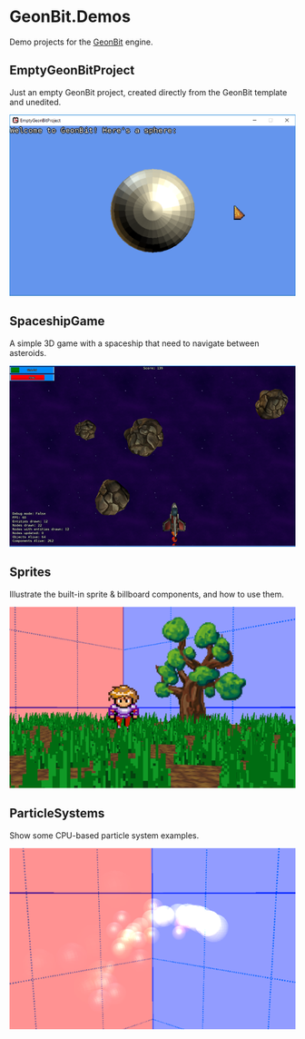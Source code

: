 # GeonBit.Demos
Demo projects for the [GeonBit](http://geonbit.com) engine.

## EmptyGeonBitProject

Just an empty GeonBit project, created directly from the GeonBit template and unedited.

![Screenshot](EmptyGeonBitProject/screenshot.png "Screenshot")

## SpaceshipGame

A simple 3D game with a spaceship that need to navigate between asteroids.

![Screenshot](SpaceshipGame/screenshot.png "Screenshot")

## Sprites

Illustrate the built-in sprite & billboard components, and how to use them.

![Screenshot](Sprites/screenshot.png "Screenshot")

## ParticleSystems

Show some CPU-based particle system examples.

![Screenshot](ParticleSystems/screenshot.png "Screenshot")


